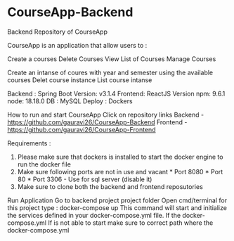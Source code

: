 # CourseApp-Backend

Backend Repository of CourseApp 

CourseApp is an application that allow users to :

Create a courses 
Delete Courses 
View List of Courses
Manage Courses 

Create an intanse of coures with year and semester using the available courses 
Delet course instance 
List course intanse 

Backend : Spring Boot Version: v3.1.4
Frontend: ReactJS   Version npm: 9.6.1 node: 18.18.0
DB      : MySQL 
Deploy  : Dockers 

How to run and start CourseApp 
 Click on repository links 
 Backend  - https://github.com/gauravi26/CourseApp-Backend
 Frontend - https://github.com/gauravi26/CourseApp-Frontend

Requirements :
1. Please make sure that dockers is installed to start the docker engine to run the docker file
2. Make sure following ports are not in use and vacant
                     * Port 8080
                     * Port 80
                     * Port 3306 - Use for sql server (disable it)
3. Make sure to clone both the backend and frontend reposutories

Run Application 
Go to backend project project folder 
Open cmd/terminal for this project 
type : docker-compose up
This command will start and initialize the services defined in your docker-compose.yml file. If the docker-compose.yml
If is not able to start make sure to correct path where the docker-compose.yml  

